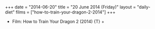 +++
date = "2014-06-20"
title = "20 June 2014 (Friday)"
layout = "daily-diet"
films = ["how-to-train-your-dragon-2-2014"]
+++


* Film: How to Train Your Dragon 2 (2014) {T} +
